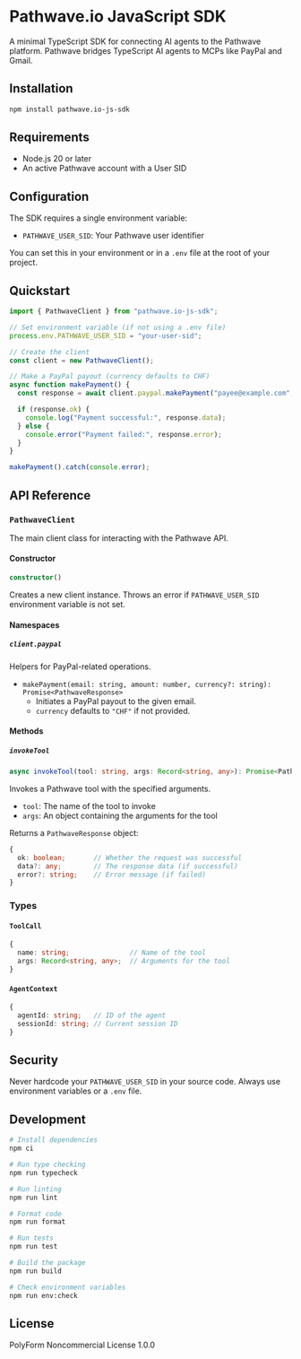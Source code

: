 # Pathwave.io JavaScript SDK

A minimal TypeScript SDK for connecting AI agents to the Pathwave platform. Pathwave bridges TypeScript AI agents to MCPs like PayPal and Gmail.

## Installation

```bash
npm install pathwave.io-js-sdk
```

## Requirements

- Node.js 20 or later
- An active Pathwave account with a User SID

## Configuration

The SDK requires a single environment variable:

- `PATHWAVE_USER_SID`: Your Pathwave user identifier

You can set this in your environment or in a `.env` file at the root of your project.

## Quickstart

```typescript
import { PathwaveClient } from "pathwave.io-js-sdk";

// Set environment variable (if not using a .env file)
process.env.PATHWAVE_USER_SID = "your-user-sid";

// Create the client
const client = new PathwaveClient();

// Make a PayPal payout (currency defaults to CHF)
async function makePayment() {
  const response = await client.paypal.makePayment("payee@example.com", 10, "CHF");

  if (response.ok) {
    console.log("Payment successful:", response.data);
  } else {
    console.error("Payment failed:", response.error);
  }
}

makePayment().catch(console.error);
```

## API Reference

### `PathwaveClient`

The main client class for interacting with the Pathwave API.

#### Constructor

```typescript
constructor()
```

Creates a new client instance. Throws an error if `PATHWAVE_USER_SID` environment variable is not set.

#### Namespaces

##### `client.paypal`

Helpers for PayPal-related operations.

- `makePayment(email: string, amount: number, currency?: string): Promise<PathwaveResponse>`
  - Initiates a PayPal payout to the given email.
  - `currency` defaults to `"CHF"` if not provided.

#### Methods

##### `invokeTool`

```typescript
async invokeTool(tool: string, args: Record<string, any>): Promise<PathwaveResponse>
```

Invokes a Pathwave tool with the specified arguments.

- `tool`: The name of the tool to invoke
- `args`: An object containing the arguments for the tool

Returns a `PathwaveResponse` object:

```typescript
{
  ok: boolean;       // Whether the request was successful
  data?: any;        // The response data (if successful)
  error?: string;    // Error message (if failed)
}
```

### Types

#### `ToolCall`

```typescript
{
  name: string;               // Name of the tool
  args: Record<string, any>;  // Arguments for the tool
}
```

#### `AgentContext`

```typescript
{
  agentId: string;   // ID of the agent
  sessionId: string; // Current session ID
}
```

## Security

Never hardcode your `PATHWAVE_USER_SID` in your source code. Always use environment variables or a `.env` file.

## Development

```bash
# Install dependencies
npm ci

# Run type checking
npm run typecheck

# Run linting
npm run lint

# Format code
npm run format

# Run tests
npm run test

# Build the package
npm run build

# Check environment variables
npm run env:check
```

## License

PolyForm Noncommercial License 1.0.0